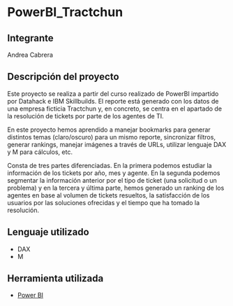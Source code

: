 # PowerBI_Tractchun
## Integrante
Andrea Cabrera

## Descripción del proyecto
Este proyecto se realiza a partir del curso realizado de  PowerBI impartido por Datahack e IBM Skillbuilds. El reporte está generado con los datos de una empresa ficticia Tractchun y, en concreto, se centra en el apartado de la resolución de tickets por parte de los agentes de TI.

En este proyecto hemos aprendido a manejar bookmarks para generar distintos temas (claro/oscuro) para un mismo reporte, sincronizar filtros, generar rankings, manejar imágenes a través de URLs, utilizar lenguaje DAX y M para cálculos, etc.

Consta de tres partes diferenciadas. En la primera podemos estudiar la información de los tickets por año, mes y agente. En la segunda podemos segmentar la información anterior por el tipo de ticket (una solicitud o un problema) y en la tercera y última parte, hemos generado un ranking de los agentes en base al volumen de tickets resueltos, la satisfacción de los usuarios por las soluciones ofrecidas y el tiempo que ha tomado la resolución.

## Lenguaje utilizado
* DAX
* M
  
## Herramienta utilizada
* [Power BI](https://learn.microsoft.com/en-us/power-bi/)
